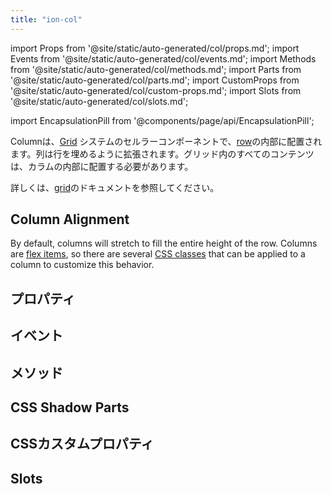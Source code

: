 ```yaml
---
title: "ion-col"
---
```

import Props from '@site/static/auto-generated/col/props.md';
import Events from '@site/static/auto-generated/col/events.md';
import Methods from '@site/static/auto-generated/col/methods.md';
import Parts from '@site/static/auto-generated/col/parts.md';
import CustomProps from '@site/static/auto-generated/col/custom-props.md';
import Slots from '@site/static/auto-generated/col/slots.md';

<head>
  <title>ion-col: Column Component Padding, Size and Other Properties</title>
  <meta name="description" content="ion-colは、rowの内側に入るカラムコンポーネントです。グリッド内のコンテンツは、カラムの中に入ります。列のパディング、サイズ、その他のプロパティについては、こちらをご覧ください。" />
</head>

import EncapsulationPill from '@components/page/api/EncapsulationPill';

<EncapsulationPill type="shadow" />


Columnは、[Grid](./grid) システムのセルラーコンポーネントで、[row](./row)の内部に配置されます。列は行を埋めるように拡張されます。グリッド内のすべてのコンテンツは、カラムの内部に配置する必要があります。

詳しくは、[grid](./grid)のドキュメントを参照してください。


## Column Alignment

By default, columns will stretch to fill the entire height of the row. Columns are [flex items](https://developer.mozilla.org/en-US/docs/Glossary/Flex_Item), so there are several [CSS classes](/docs/layout/css-utilities#flex-item-properties) that can be applied to a column to customize this behavior.




## プロパティ
<Props />

## イベント
<Events />

## メソッド
<Methods />

## CSS Shadow Parts
<Parts />

## CSSカスタムプロパティ
<CustomProps />

## Slots
<Slots />
